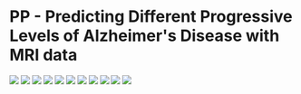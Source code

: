 # PP - Predicting Different Progressive Levels of Alzheimer's Disease with MRI data

![](pictures_report/02.jpg)
![](pictures_report/03.jpg)
![](pictures_report/04.jpg)
![](pictures_report/05.jpg)
![](pictures_report/06.jpg)
![](pictures_report/07.jpg)
![](pictures_report/08.jpg)
![](pictures_report/09.jpg)
![](pictures_report/10.jpg)
![](pictures_report/11.jpg)
![](pictures_report/12.jpg)
